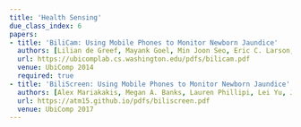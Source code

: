 ```yaml
---
title: 'Health Sensing'
due_class_index: 6
papers:
- title: 'BiliCam: Using Mobile Phones to Monitor Newborn Jaundice'
  authors: [Lilian de Greef, Mayank Goel, Min Joon Seo, Eric C. Larson, James W. Stout, James A. Taylor, Shwetak N. Patel]
  url: https://ubicomplab.cs.washington.edu/pdfs/bilicam.pdf
  venue: UbiComp 2014
  required: true
- title: 'BiliScreen: Using Mobile Phones to Monitor Newborn Jaundice'
  authors: [Alex Mariakakis, Megan A. Banks, Lauren Phillipi, Lei Yu, James A. Taylor, Shwetak N. Patel]
  url: https://atm15.github.io/pdfs/biliscreen.pdf
  venue: UbiComp 2017
---
```

<!-- - title: 'Video: Monitoring our health the way we monitor the weather'
  authors: [Edward Wang]
  url: https://www.youtube.com/watch?v=s_NizfAPcUM
  venue: TEDxSanJuanIsland
  required: true -->